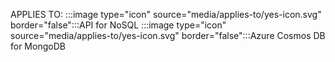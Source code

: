 APPLIES TO: :::image type="icon" source="media/applies-to/yes-icon.svg" border="false":::API for NoSQL :::image type="icon" source="media/applies-to/yes-icon.svg" border="false":::Azure Cosmos DB for MongoDB
